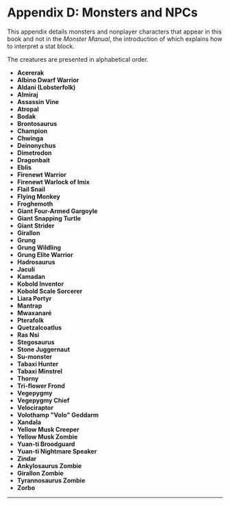 # Appendix D: Monsters and NPCs

This appendix details monsters and nonplayer characters that appear in this book and not in the *Monster Manual*, the introduction of which explains how to interpret a stat block.

The creatures are presented in alphabetical order.

- **Acererak**
- **Albino Dwarf Warrior**
- **Aldani (Lobsterfolk)**
- **Almiraj**
- **Assassin Vine**
- **Atropal**
- **Bodak**
- **Brontosaurus**
- **Champion**
- **Chwinga**
- **Deinonychus**
- **Dimetrodon**
- **Dragonbait**
- **Eblis**
- **Firenewt Warrior**
- **Firenewt Warlock of Imix**
- **Flail Snail**
- **Flying Monkey**
- **Froghemoth**
- **Giant Four-Armed Gargoyle**
- **Giant Snapping Turtle**
- **Giant Strider**
- **Girallon**
- **Grung**
- **Grung Wildling**
- **Grung Elite Warrior**
- **Hadrosaurus**
- **Jaculi**
- **Kamadan**
- **Kobold Inventor**
- **Kobold Scale Sorcerer**
- **Liara Portyr**
- **Mantrap**
- **Mwaxanaré**
- **Pterafolk**
- **Quetzalcoatlus**
- **Ras Nsi**
- **Stegosaurus**
- **Stone Juggernaut**
- **Su-monster**
- **Tabaxi Hunter**
- **Tabaxi Minstrel**
- **Thorny**
- **Tri-flower Frond**
- **Vegepygmy**
- **Vegepygmy Chief**
- **Velociraptor**
- **Volothamp "Volo" Geddarm**
- **Xandala**
- **Yellow Musk Creeper**
- **Yellow Musk Zombie**
- **Yuan-ti Broodguard**
- **Yuan-ti Nightmare Speaker**
- **Zindar**
- **Ankylosaurus Zombie**
- **Girallon Zombie**
- **Tyrannosaurus Zombie**
- **Zorbo**

------